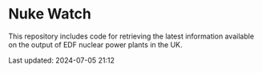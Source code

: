 # Nuke Watch

This repository includes code for retrieving the latest information available on the output of EDF nuclear power plants in the UK.

Last updated: 2024-07-05 21:12